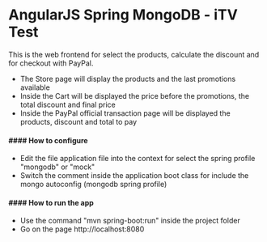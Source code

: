 # AngularJS Spring MongoDB - iTV Test

This is the web frontend for select the products, calculate the discount and for checkout with PayPal.

* The Store page will display the products and the last promotions available
* Inside the Cart will be displayed the price before the promotions, the total discount and final price
* Inside the PayPal official transaction page will be displayed the products, discount and total to pay

#### #### How to configure
* Edit the file application file into the context for select the spring profile "mongodb" or "mock"
* Switch the comment inside the application boot class for include the mongo autoconfig (mongodb spring profile)

#### #### How to run the app
* Use the command "mvn spring-boot:run" inside the project folder
* Go on the page http://localhost:8080